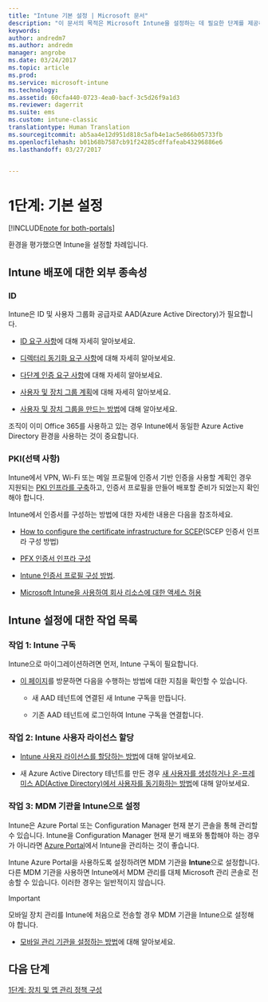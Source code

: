 ```yaml
---
title: "Intune 기본 설정 | Microsoft 문서"
description: "이 문서의 목적은 Microsoft Intune을 설정하는 데 필요한 단계를 제공하는 것입니다."
keywords: 
author: andredm7
ms.author: andredm
manager: angrobe
ms.date: 03/24/2017
ms.topic: article
ms.prod: 
ms.service: microsoft-intune
ms.technology: 
ms.assetid: 60cfa440-0723-4ea0-bacf-3c5d26f9a1d3
ms.reviewer: dagerrit
ms.suite: ems
ms.custom: intune-classic
translationtype: Human Translation
ms.sourcegitcommit: ab5aa4e12d951d818c5afb4e1ac5e866b05733fb
ms.openlocfilehash: b01b68b7587cb91f24285cdffafeab43296886e6
ms.lasthandoff: 03/27/2017


---
```


# <a name="phase-1-basic-setup"></a>1단계: 기본 설정

[!INCLUDE[note for both-portals](../includes/note-for-both-portals.md)]

환경을 평가했으면 Intune을 설정할 차례입니다.

## <a name="external-dependencies-for-an-intune-deployment"></a>Intune 배포에 대한 외부 종속성

### <a name="identity"></a>ID

Intune은 ID 및 사용자 그룹화 공급자로 AAD(Azure Active Directory)가 필요합니다.

-   [ID 요구 사항](https://docs.microsoft.com/active-directory/active-directory-hybrid-identity-design-considerations-overview#design-considerations-overview)에 대해 자세히 알아보세요.

-   [디렉터리 동기화 요구 사항](https://docs.microsoft.com/active-directory/active-directory-hybrid-identity-design-considerations-directory-sync-requirements)에 대해 자세히 알아보세요.

-   [다단계 인증 요구 사항](https://docs.microsoft.com/active-directory/active-directory-hybrid-identity-design-considerations-multifactor-auth-requirements)에 대해 자세히 알아보세요.

-   [사용자 및 장치 그룹 계획](https://docs.microsoft.com/intune/deploy-use/plan-your-user-and-device-groups)에 대해 자세히 알아보세요.

-   [사용자 및 장치 그룹을 만드는 방법](https://docs.microsoft.com/en-us/intune/deploy-use/use-groups-to-manage-users-and-devices-with-microsoft-intune)에 대해 알아보세요.

조직이 이미 Office 365를 사용하고 있는 경우 Intune에서 동일한 Azure Active Directory 환경을 사용하는 것이 중요합니다.

### <a name="pki-optional"></a>PKI(선택 사항)

Intune에서 VPN, Wi-Fi 또는 메일 프로필에 인증서 기반 인증을 사용할 계획인 경우 지원되는 [PKI 인프라를 구축](https://docs.microsoft.com/intune/deploy-use/secure-resource-access-with-certificate-profiles)하고, 인증서 프로필을 만들어 배포할 준비가 되었는지 확인해야 합니다.

Intune에서 인증서를 구성하는 방법에 대한 자세한 내용은 다음을 참조하세요.

-   [How to configure the certificate infrastructure for SCEP](https://docs.microsoft.com/intune/deploy-use/configure-certificate-infrastructure-for-scep)(SCEP 인증서 인프라 구성 방법)

-   [PFX 인증서 인프라 구성](https://docs.microsoft.com/intune/deploy-use/configure-certificate-infrastructure-for-pfx)

-   [Intune 인증서 프로필 구성 방법](file:///C:/intune/deploy-use/https://docs.microsoft.com/intune/deploy-use/configure-intune-certificate-profiles).

-   [Microsoft Intune을 사용하여 회사 리소스에 대한 액세스 허용](https://docs.microsoft.com/intune/deploy-use/enable-access-to-company-resources-with-microsoft-intune)

## <a name="task-list-for-an-intune-setup"></a>Intune 설정에 대한 작업 목록

### <a name="task-1-intune-subscription"></a>작업 1: Intune 구독

Intune으로 마이그레이션하려면 먼저, Intune 구독이 필요합니다.

-   [이 페이지](https://portal.office.com/Signup/Signup.aspx?OfferId=40BE278A-DFD1-470a-9EF7-9F2596EA7FF9&dl=INTUNE_A&ali=1#0)를 방문하면 다음을 수행하는 방법에 대한 지침을 확인할 수 있습니다.

    -   새 AAD 테넌트에 연결된 새 Intune 구독을 만듭니다.

    -   기존 AAD 테넌트에 로그인하여 Intune 구독을 연결합니다.

### <a name="task-2-assign-intune-user-licenses"></a>작업 2: Intune 사용자 라이선스 할당

-   [Intune 사용자 라이선스를 할당하는 방법](https://docs.microsoft.com/intune/get-started/start-with-a-paid-subscription-to-microsoft-intune-step-4)에 대해 알아보세요.

-   새 Azure Active Directory 테넌트를 만든 경우 [새 사용자를 생성하거나 온-프레미스 AD(Active Directory)에서 사용자를 동기화하는 방법](https://docs.microsoft.com/azure/active-directory/connect/active-directory-aadconnect)에 대해 알아보세요.

### <a name="task-3-set-your-mdm-authority-to-intune"></a>작업 3: MDM 기관을 Intune으로 설정

Intune은 Azure Portal 또는 Configuration Manager 현재 분기 콘솔을 통해 관리할 수 있습니다. Intune을 Configuration Manager 현재 분기 배포와 통합해야 하는 경우가 아니라면 [Azure Portal](https://portal.azure.com)에서 Intune을 관리하는 것이 좋습니다.

Intune Azure Portal을 사용하도록 설정하려면 MDM 기관을 **Intune**으로 설정합니다. 다른 MDM 기관을 사용하면 Intune에서 MDM 관리를 대체 Microsoft 관리 콘솔로 전송할 수 있습니다. 이러한 경우는 일반적이지 않습니다.

> [!IMPORTANT]
> 모바일 장치 관리를 Intune에 처음으로 전송할 경우 MDM 기관을 Intune으로 설정해야 합니다.

-   [모바일 관리 기관을 설정하는 방법](https://docs.microsoft.com/intune/deploy-use/prerequisites-for-enrollment#step-2-set-mdm-authority)에 대해 알아보세요.

## <a name="next-step"></a>다음 단계

[1단계: 장치 및 앱 관리 정책 구성](https://docs.microsoft.com/intune/plan-design/migration-phase1-configure-device-and-app-management-policies)

